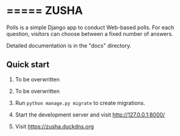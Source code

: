 
=====
ZUSHA
=====

Polls is a simple Django app to conduct Web-based polls. For each
question, visitors can choose between a fixed number of answers.

Detailed documentation is in the "docs" directory.

Quick start
-----------

1. To be overwritten
2. To be overwritten
3. Run `python manage.py migrate` to create migrations.

4. Start the development server and visit http://127.0.0.1:8000/

5. Visit https://zusha.duckdns.org
